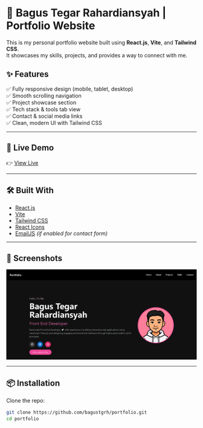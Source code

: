 # 🌟 Bagus Tegar Rahardiansyah | Portfolio Website

This is my personal portfolio website built using **React.js**, **Vite**, and **Tailwind CSS**.  
It showcases my skills, projects, and provides a way to connect with me.

## ✨ Features

✅ Fully responsive design (mobile, tablet, desktop)  
✅ Smooth scrolling navigation  
✅ Project showcase section  
✅ Tech stack & tools tab view  
✅ Contact & social media links  
✅ Clean, modern UI with Tailwind CSS

---

## 🚀 Live Demo

👉 [View Live](https://portfolio-bagus.vercel.app/)

---

## 🛠 Built With

- [React.js](https://reactjs.org/)
- [Vite](https://vitejs.dev/)
- [Tailwind CSS](https://tailwindcss.com/)
- [React Icons](https://react-icons.github.io/react-icons/)
- [EmailJS](https://www.emailjs.com/) _(if enabled for contact form)_

---

## 📸 Screenshots

![Homepage](src/assets/portfolio.png)

---

## 📦 Installation

Clone the repo:

```bash
git clone https://github.com/bagustgrh/portfolio.git
cd portfolio
```
